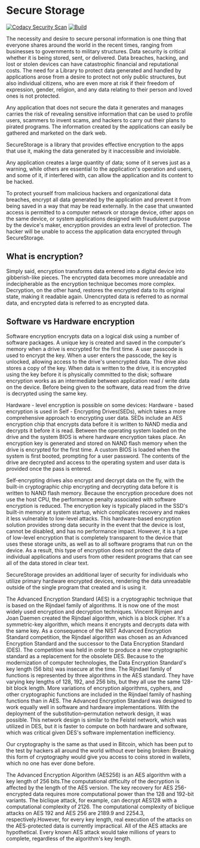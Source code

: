 # Secure Storage

[![Codacy Security Scan](https://github.com/matteobaccan/Secure-Storage/actions/workflows/codacy.yml/badge.svg)](https://github.com/matteobaccan/Secure-Storage/actions/workflows/codacy.yml)
[![Build](https://github.com/matteobaccan/Secure-Storage/actions/workflows/build.yml/badge.svg)](https://github.com/matteobaccan/Secure-Storage/actions/workflows/build.yml)

The necessity and desire to secure personal information is one thing that everyone shares around the world in the recent times, ranging from businesses to governments to military structures. Data security is critical whether it is being stored, sent, or delivered. Data breaches, hacking, and lost or stolen devices can have catastrophic financial and reputational costs. The need for a Library to protect data generated and handled by applications arose from a desire to protect not only public structures, but also individual citizens, who are even more at risk if their freedom of expression, gender, religion, and any data relating to their person and loved ones is not protected. 

Any application that does not secure the data it generates and manages carries the risk of revealing sensitive information that can be used to profile users, scammers to invent scams, and hackers to carry out their plans to pirated programs. The information created by the applications can easily be gathered and marketed on the dark web. 

SecureStorage is a library that provides effective encryption to the apps that use it, making the data generated by it inaccessible and inviolable.

 Any application creates a large quantity of data; some of it serves just as a warning, while others are essential to the application's operation and users, and some of it, if interfered with, can allow the application and its content to be hacked.

To protect yourself from malicious hackers and organizational data breaches, encrypt all data generated by the application and prevent it from being saved in a way that may be read externally. In the case that unwanted access is permitted to a computer network or storage device, other apps on the same device, or system applications designed with fraudulent purpose by the device's maker, encryption provides an extra level of protection. The hacker will be unable to access the application data encrypted through SecureStorage.

## What is encryption?
Simply said, encryption transforms data entered into a digital device into gibberish-like pieces. The encrypted data becomes more unreadable and indecipherable as the encryption technique becomes more complex. Decryption, on the other hand, restores the encrypted data to its original state, making it readable again. Unencrypted data is referred to as normal data, and encrypted data is referred to as encrypted data.</para>
## Software vs Hardware encryption 
Software encryption encrypts data on a logical disk using a number of software packages. A unique key is created and saved in the computer's memory when a drive is encrypted for the first time. A user passcode is used to encrypt the key. When a user enters the passcode, the key is unlocked, allowing access to the drive's unencrypted data. The drive also stores a copy of the key. When data is written to the drive, it is encrypted using the key before it is physically committed to the disk; software encryption works as an intermediate between application read / write data on the device. Before being given to the software, data read from the drive is decrypted using the same key.

 Hardware - level encryption is possible on some devices: Hardware - based encryption is used in Self - Encrypting Drives(SEDs), which takes a more comprehensive approach to encrypting user data. SEDs include an AES encryption chip that encrypts data before it is written to NAND media and decrypts it before it is read. Between the operating system loaded on the drive and the system BIOS is where hardware encryption takes place. An encryption key is generated and stored on NAND flash memory when the drive is encrypted for the first time. A custom BIOS is loaded when the system is first booted, prompting for a user password. The contents of the drive are decrypted and access to the operating system and user data is provided once the pass is entered.

Self-encrypting drives also encrypt and decrypt data on the fly, with the built-in cryptographic chip encrypting and decrypting data before it is written to NAND flash memory. Because the encryption procedure does not use the host CPU, the performance penalty associated with software encryption is reduced. The encryption key is typically placed in the SSD's built-in memory at system startup, which complicates recovery and makes it less vulnerable to low-level attacks. This hardware-based encryption solution provides strong data security in the event that the device is lost, cannot be disabled, and has no performance impact. However, it is a type of low-level encryption that is completely transparent to the device that uses these storage units, as well as to all software programs that run on the device. As a result, this type of encryption does not protect the data of individual applications and users from other resident programs that can see all of the data stored in clear text. 

SecureStorage provides an additional layer of security for individuals who utilize primary hardware encrypted devices, rendering the data unreadable outside of the single program that created and is using it.

 The Advanced Encryption Standard (AES) is a cryptographic technique that is based on the Rijndael family of algorithms. It is now one of the most widely used encryption and decryption techniques. Vincent Rijmjen and Joan Daemen created the Rijndael algorithm, which is a block cipher. It's a symmetric-key algorithm, which means it encrypts and decrypts data with the same key. As a consequence of the NIST Advanced Encryption Standard competition, the Rijndael algorithm was chosen as an Advanced Encryption Standard and the successor to the Data Encryption Standard (DES). The competition was held in order to produce a new cryptographic standard as a replacement for the obsolete DES. Because to the modernization of computer technologies, the Data Encryption Standard's key length (56 bits) was insecure at the time. The Rijndael family of functions is represented by three algorithms in the AES standard. They have varying key lengths of 128, 192, and 256 bits, but they all use the same 128-bit block length. More variations of encryption algorithms, cyphers, and other cryptographic functions are included in the Rijndael family of hashing functions than in AES. The Advanced Encryption Standard was designed to work equally well in software and hardware implementations. With the deployment of the substitution–permutation network design, it was possible. This network design is similar to the Feistel network, which was utilized in DES, but it is faster to compute on both hardware and software, which was critical given DES's software implementation inefficiency. 

Our cryptography is the same as that used in Bitcoin, which has been put to the test by hackers all around the world without ever being broken: Breaking this form of cryptography would give you access to coins stored in wallets, which no one has ever done before. 


The Advanced Encryption Algorithm (AES256) is an AES algorithm with a key length of 256 bits.The computational difficulty of the decryption is affected by the length of the AES version. The key recovery for AES 256-encrypted data requires more computational power than the 128 and 192-bit variants. The biclique attack, for example, can decrypt AES128 with a computational complexity of 2126. The computational complexity of biclique attacks on AES 192 and AES 256 are 2189.9 and 2254.3, respectively.However, for every key length, real execution of the attacks on the AES-protected data is currently impractical. All of the AES attacks are hypothetical. Every known AES attack would take millions of years to complete, regardless of the algorithm's key length.
